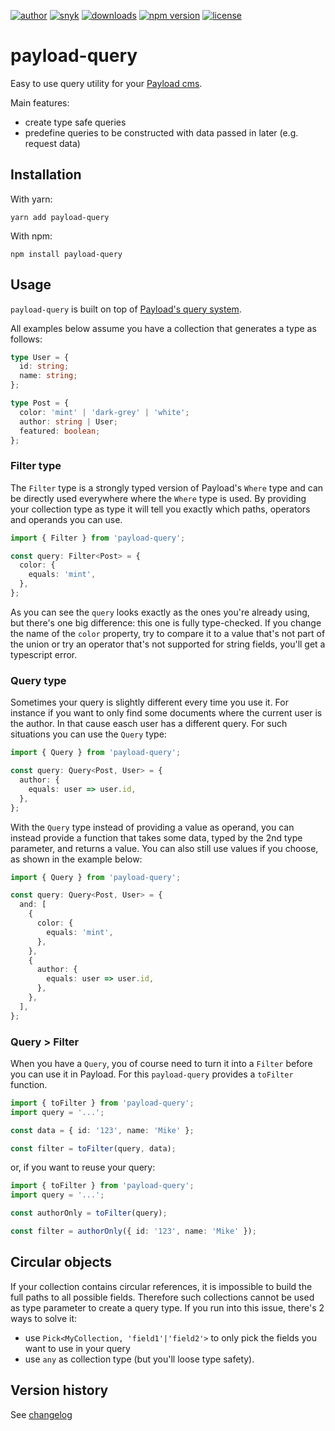 [![author](https://img.shields.io/badge/author-Teun%20Mooij-blue)](https://www.linkedin.com/in/teunmooij/)
[![snyk](https://snyk.io/test/github/teunmooij/payload-tools/badge.svg)](https://snyk.io/test/github/teunmooij/payload-tools)
[![downloads](https://img.shields.io/npm/dt/payload-query?color=blue)](https://www.npmjs.com/package/payload-query)
[![npm version](https://badge.fury.io/js/payload-query.svg)](https://www.npmjs.com/package/payload-query)
[![license](https://img.shields.io/npm/l/payload-query?color=blue)](https://img.shields.io/npm/l/payload-query)

# payload-query

Easy to use query utility for your [Payload cms](https://payloadcms.com).

Main features:

- create type safe queries
- predefine queries to be constructed with data passed in later (e.g. request data)

## Installation

With yarn:

```shell
yarn add payload-query
```

With npm:

```shell
npm install payload-query
```

## Usage

`payload-query` is built on top of [Payload's query system](https://payloadcms.com/docs/queries/overview).

All examples below assume you have a collection that generates a type as follows:

```ts
type User = {
  id: string;
  name: string;
};

type Post = {
  color: 'mint' | 'dark-grey' | 'white';
  author: string | User;
  featured: boolean;
};
```

### Filter type

The `Filter` type is a strongly typed version of Payload's `Where` type and can be directly used everywhere where the `Where` type is used. By providing your collection type as type it will tell you exactly which paths, operators and operands you can use.

```ts
import { Filter } from 'payload-query';

const query: Filter<Post> = {
  color: {
    equals: 'mint',
  },
};
```

As you can see the `query` looks exactly as the ones you're already using, but there's one big difference: this one is fully type-checked. If you change the name of the `color` property, try to compare it to a value that's not part of the union or try an operator that's not supported for string fields, you'll get a typescript error.

### Query type

Sometimes your query is slightly different every time you use it. For instance if you want to only find some documents where the current user is the author. In that cause easch user has a different query. For such situations you can use the `Query` type:

```ts
import { Query } from 'payload-query';

const query: Query<Post, User> = {
  author: {
    equals: user => user.id,
  },
};
```

With the `Query` type instead of providing a value as operand, you can instead provide a function that takes some data, typed by the 2nd type parameter, and returns a value. You can also still use values if you choose, as shown in the example below:

```ts
import { Query } from 'payload-query';

const query: Query<Post, User> = {
  and: [
    {
      color: {
        equals: 'mint',
      },
    },
    {
      author: {
        equals: user => user.id,
      },
    },
  ],
};
```

### Query > Filter

When you have a `Query`, you of course need to turn it into a `Filter` before you can use it in Payload. For this `payload-query` provides a `toFilter` function.

```ts
import { toFilter } from 'payload-query';
import query = '...';

const data = { id: '123', name: 'Mike' };

const filter = toFilter(query, data);
```

or, if you want to reuse your query:

```ts
import { toFilter } from 'payload-query';
import query = '...';

const authorOnly = toFilter(query);

const filter = authorOnly({ id: '123', name: 'Mike' });
```

## Circular objects

If your collection contains circular references, it is impossible to build the full paths to all possible fields. Therefore such collections cannot be used as type parameter to create a query type.
If you run into this issue, there's 2 ways to solve it:

- use `Pick<MyCollection, 'field1'|'field2'>` to only pick the fields you want to use in your query
- use `any` as collection type (but you'll loose type safety).

## Version history

See [changelog](./CHANGELOG.md)
